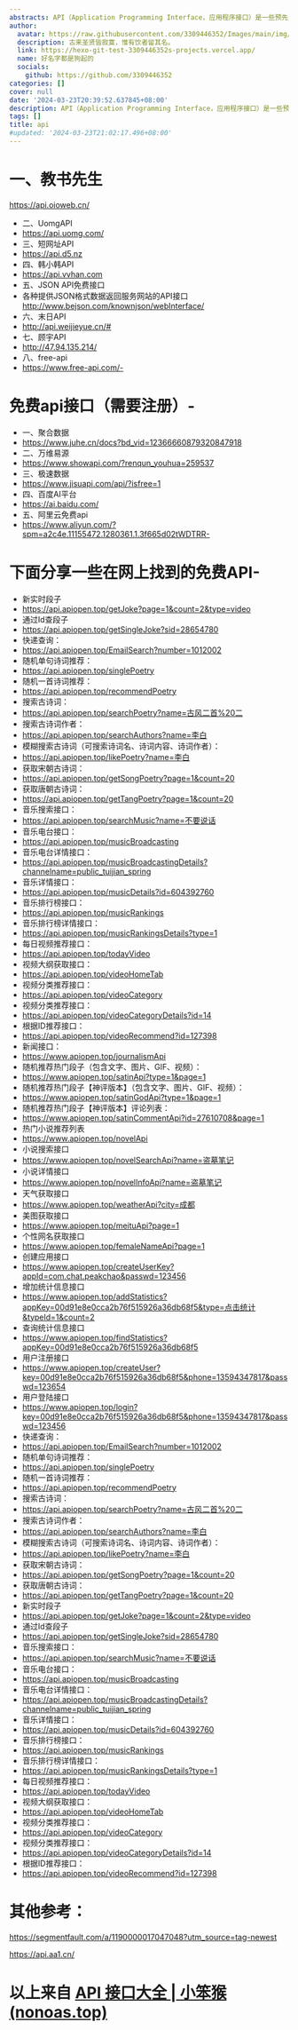 ```yaml
---
abstracts: API（Application Programming Interface，应用程序接口）是一些预先定义的函数，或指软件系统不同组成部分衔接的约定。目的是提供应用程序与开发人员基于某软件或硬件得以访问一组例程的能力，而又无需访问原码，或理解内部工作机制的细节。
author:
  avatar: https://raw.githubusercontent.com/3309446352/Images/main/img/preview.jpg
  description: 古来圣贤皆寂寞，惟有饮者留其名。
  link: https://hexo-git-test-3309446352s-projects.vercel.app/
  name: 好名字都是狗起的
  socials:
    github: https://github.com/3309446352
categories: []
cover: null
date: '2024-03-23T20:39:52.637845+08:00'
description: API（Application Programming Interface，应用程序接口）是一些预先定义的函数，或指软件系统不同组成部分衔接的约定。目的是提供应用程序与开发人员基于某软件或硬件得以访问一组例程的能力，而又无需访问原码，或理解内部工作机制的细节。
tags: []
title: api
#updated: '2024-03-23T21:02:17.496+08:00'
---
```


# 一、教书先生
  https://api.oioweb.cn/

- 二、UomgAPI
- https://api.uomg.com/
- 三、短网址API
- https://api.d5.nz
- 四、韩小韩API
- https://api.vvhan.com
- 五、JSON API免费接口
- 各种提供JSON格式数据返回服务网站的API接口 http://www.bejson.com/knownjson/webInterface/
- 六、末日API
- http://api.weijieyue.cn/#
- 七、顾宇API
- http://47.94.135.214/
- 八、free-api
- https://www.free-api.com/- 
# 免费api接口（需要注册）- 
- 一、聚合数据
- https://www.juhe.cn/docs?bd_vid=12366660879320847918
- 二、万维易源
- https://www.showapi.com/?renqun_youhua=259537
- 三、极速数据
- https://www.jisuapi.com/api/?isfree=1
- 四、百度AI平台
- https://ai.baidu.com/
- 五、阿里云免费api
- https://www.aliyun.com/?spm=a2c4e.11155472.1280361.1.3f665d02tWDTRR- 
# 下面分享一些在网上找到的免费API- 
- 新实时段子
- https://api.apiopen.top/getJoke?page=1&count=2&type=video
- 通过Id查段子
- https://api.apiopen.top/getSingleJoke?sid=28654780
- 快递查询：
- https://api.apiopen.top/EmailSearch?number=1012002
- 随机单句诗词推荐：
- https://api.apiopen.top/singlePoetry
- 随机一首诗词推荐：
- https://api.apiopen.top/recommendPoetry
- 搜索古诗词：
- https://api.apiopen.top/searchPoetry?name=古风二首%20二
- 搜索古诗词作者：
- https://api.apiopen.top/searchAuthors?name=李白
- 模糊搜索古诗词（可搜索诗词名、诗词内容、诗词作者）：
- https://api.apiopen.top/likePoetry?name=李白
- 获取宋朝古诗词：
- https://api.apiopen.top/getSongPoetry?page=1&count=20
- 获取唐朝古诗词：
- https://api.apiopen.top/getTangPoetry?page=1&count=20
- 音乐搜索接口：
- https://api.apiopen.top/searchMusic?name=不要说话
- 音乐电台接口：
- https://api.apiopen.top/musicBroadcasting
- 音乐电台详情接口：
- https://api.apiopen.top/musicBroadcastingDetails?channelname=public_tuijian_spring
- 音乐详情接口：
- https://api.apiopen.top/musicDetails?id=604392760
- 音乐排行榜接口：
- https://api.apiopen.top/musicRankings
- 音乐排行榜详情接口：
- https://api.apiopen.top/musicRankingsDetails?type=1
- 每日视频推荐接口：
- https://api.apiopen.top/todayVideo
- 视频大纲获取接口：
- https://api.apiopen.top/videoHomeTab
- 视频分类推荐接口：
- https://api.apiopen.top/videoCategory
- 视频分类推荐接口：
- https://api.apiopen.top/videoCategoryDetails?id=14
- 根据ID推荐接口：
- https://api.apiopen.top/videoRecommend?id=127398
- 新闻接口：
- https://www.apiopen.top/journalismApi
- 随机推荐热门段子（包含文字、图片、GIF、视频）：
- https://www.apiopen.top/satinApi?type=1&page=1
- 随机推荐热门段子【神评版本】（包含文字、图片、GIF、视频）：
- https://www.apiopen.top/satinGodApi?type=1&page=1
- 随机推荐热门段子【神评版本】评论列表：
- https://www.apiopen.top/satinCommentApi?id=27610708&page=1
- 热门小说推荐列表
- https://www.apiopen.top/novelApi
- 小说搜索接口
- https://www.apiopen.top/novelSearchApi?name=盗墓笔记
- 小说详情接口
- https://www.apiopen.top/novelInfoApi?name=盗墓笔记
- 天气获取接口
- https://www.apiopen.top/weatherApi?city=成都
- 美图获取接口
- https://www.apiopen.top/meituApi?page=1
- 个性网名获取接口
- https://www.apiopen.top/femaleNameApi?page=1
- 创建应用接口
- https://www.apiopen.top/createUserKey?appId=com.chat.peakchao&passwd=123456
- 增加统计信息接口
- https://www.apiopen.top/addStatistics?appKey=00d91e8e0cca2b76f515926a36db68f5&type=点击统计&typeId=1&count=2
- 查询统计信息接口
- https://www.apiopen.top/findStatistics?appKey=00d91e8e0cca2b76f515926a36db68f5
- 用户注册接口
- https://www.apiopen.top/createUser?key=00d91e8e0cca2b76f515926a36db68f5&phone=13594347817&passwd=123654
- 用户登陆接口
- https://www.apiopen.top/login?key=00d91e8e0cca2b76f515926a36db68f5&phone=13594347817&passwd=123456
- 快递查询：
- https://api.apiopen.top/EmailSearch?number=1012002
- 随机单句诗词推荐：
- https://api.apiopen.top/singlePoetry
- 随机一首诗词推荐：
- https://api.apiopen.top/recommendPoetry
- 搜索古诗词：
- https://api.apiopen.top/searchPoetry?name=古风二首%20二
- 搜索古诗词作者：
- https://api.apiopen.top/searchAuthors?name=李白
- 模糊搜索古诗词（可搜索诗词名、诗词内容、诗词作者）：
- https://api.apiopen.top/likePoetry?name=李白
- 获取宋朝古诗词：
- https://api.apiopen.top/getSongPoetry?page=1&count=20
- 获取唐朝古诗词：
- https://api.apiopen.top/getTangPoetry?page=1&count=20
- 新实时段子
- https://api.apiopen.top/getJoke?page=1&count=2&type=video
- 通过Id查段子
- https://api.apiopen.top/getSingleJoke?sid=28654780
- 音乐搜索接口：
- https://api.apiopen.top/searchMusic?name=不要说话
- 音乐电台接口：
- https://api.apiopen.top/musicBroadcasting
- 音乐电台详情接口：
- https://api.apiopen.top/musicBroadcastingDetails?channelname=public_tuijian_spring
- 音乐详情接口：
- https://api.apiopen.top/musicDetails?id=604392760
- 音乐排行榜接口：
- https://api.apiopen.top/musicRankings
- 音乐排行榜详情接口：
- https://api.apiopen.top/musicRankingsDetails?type=1
- 每日视频推荐接口：
- https://api.apiopen.top/todayVideo
- 视频大纲获取接口：
- https://api.apiopen.top/videoHomeTab
- 视频分类推荐接口：
- https://api.apiopen.top/videoCategory
- 视频分类推荐接口：
- https://api.apiopen.top/videoCategoryDetails?id=14
- 根据ID推荐接口：
- https://api.apiopen.top/videoRecommend?id=127398

# 其他参考：

https://segmentfault.com/a/1190000017047048?utm_source=tag-newest

https://api.aa1.cn/

# 以上来自 [API 接口大全 | 小笨猴 (nonoas.top)](https://www.nonoas.top/archives/apishare)



